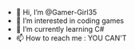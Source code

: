 - 👋 Hi, I’m @Gamer-Girl35
- 👀 I’m interested in coding games 
- 🌱 I’m currently learning C#
- 📫 How to reach me : YOU CAN'T

<!---
Gamer-Girl35/Gamer-Girl35 is a ✨ special ✨ repository because its `README.md` (this file) appears on your GitHub profile.
You can click the Preview link to take a look at your changes.
--->
